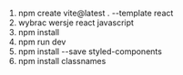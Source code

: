1.  npm create vite@latest . --template react
2.  wybrac wersje react javascript
3.  npm install
4.  npm run dev
5.  npm install --save styled-components
6.  npm install classnames
